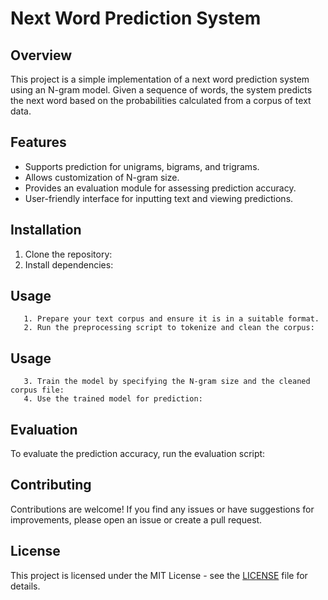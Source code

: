 # Next Word Prediction System

## Overview
This project is a simple implementation of a next word prediction system using an N-gram model. Given a sequence of words, the system predicts the next word based on the probabilities calculated from a corpus of text data.

## Features
- Supports prediction for unigrams, bigrams, and trigrams.
- Allows customization of N-gram size.
- Provides an evaluation module for assessing prediction accuracy.
- User-friendly interface for inputting text and viewing predictions.

## Installation
1.	Clone the repository:
2.	Install dependencies:

## Usage
       1. Prepare your text corpus and ensure it is in a suitable format.
       2. Run the preprocessing script to tokenize and clean the corpus:
## Usage
       3. Train the model by specifying the N-gram size and the cleaned corpus file:
       4. Use the trained model for prediction:

## Evaluation
To evaluate the prediction accuracy, run the evaluation script:

## Contributing
Contributions are welcome! If you find any issues or have suggestions for improvements, please open an issue or create a pull request.

## License
This project is licensed under the MIT License - see the [LICENSE](LICENSE) file for details.
